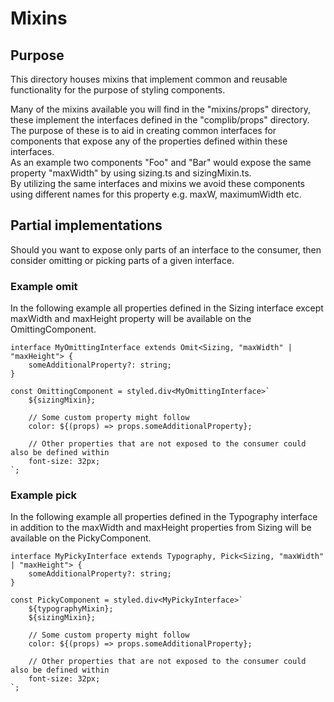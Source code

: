 # Mixins

## Purpose
This directory houses mixins that implement common and reusable functionality for the purpose of styling components.

Many of the mixins available you will find in the "mixins/props" directory, these implement the interfaces defined in the "complib/props" directory.  
The purpose of these is to aid in creating common interfaces for components that expose any of the properties defined within these interfaces.  
As an example two components "Foo" and "Bar" would expose the same property "maxWidth" by using sizing.ts and sizingMixin.ts.  
By utilizing the same interfaces and mixins we avoid these components using different names for this property e.g. maxW, maximumWidth etc.

## Partial implementations
Should you want to expose only parts of an interface to the consumer, then consider omitting or picking parts of a given interface.

### Example omit

In the following example all properties defined in the Sizing interface except maxWidth and maxHeight property will be available on the OmittingComponent.

```
interface MyOmittingInterface extends Omit<Sizing, "maxWidth" | "maxHeight"> {
    someAdditionalProperty?: string;
}

const OmittingComponent = styled.div<MyOmittingInterface>`
    ${sizingMixin};
    
    // Some custom property might follow
    color: ${(props) => props.someAdditionalProperty};
    
    // Other properties that are not exposed to the consumer could also be defined within
    font-size: 32px;
`;
```

### Example pick

In the following example all properties defined in the Typography interface in addition to the maxWidth and maxHeight properties from Sizing will be available on the PickyComponent.

```
interface MyPickyInterface extends Typography, Pick<Sizing, "maxWidth" | "maxHeight"> {
    someAdditionalProperty?: string;
}

const PickyComponent = styled.div<MyPickyInterface>`
    ${typographyMixin};
    ${sizingMixin};
    
    // Some custom property might follow
    color: ${(props) => props.someAdditionalProperty};
    
    // Other properties that are not exposed to the consumer could also be defined within
    font-size: 32px;
`;
```
